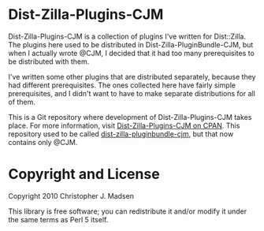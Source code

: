 Dist-Zilla-Plugins-CJM
======================

Dist-Zilla-Plugins-CJM is a collection of plugins I've written for
Dist::Zilla.  The plugins here used to be distributed in
Dist-Zilla-PluginBundle-CJM, but when I actually wrote @CJM, I decided
that it had too many prerequisites to be distributed with them.

I've written some other plugins that are distributed separately,
because they had different prerequisites.  The ones collected here
have fairly simple prerequisites, and I didn't want to have to make
separate distributions for all of them.

This is a Git repository where development of Dist-Zilla-Plugins-CJM
takes place.  For more information, visit
[Dist-Zilla-Plugins-CJM on CPAN](http://search.cpan.org/dist/Dist-Zilla-Plugins-CJM/).
This repository used to be called
[dist-zilla-pluginbundle-cjm](http://github.com/madsen/dist-zilla-pluginbundle-cjm),
but that now contains only @CJM.


Copyright and License
=====================

Copyright 2010 Christopher J. Madsen

This library is free software; you can redistribute it and/or modify
it under the same terms as Perl 5 itself.
